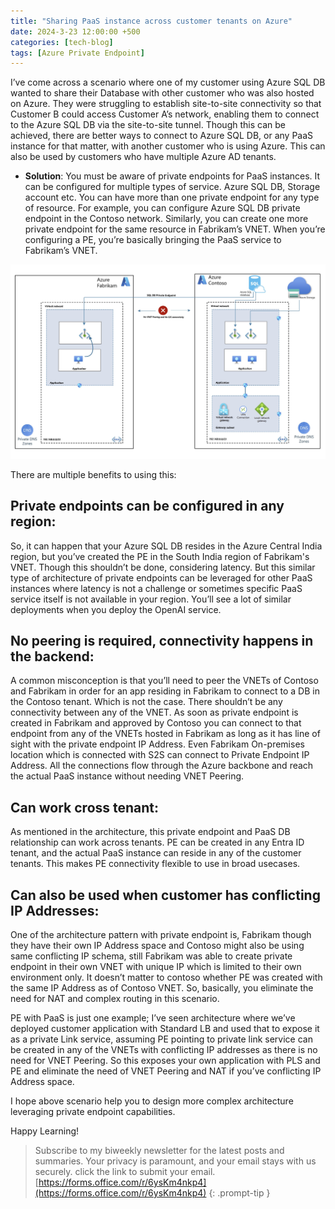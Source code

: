 ```yaml
---
title: "Sharing PaaS instance across customer tenants on Azure"
date: 2024-3-23 12:00:00 +500
categories: [tech-blog]
tags: [Azure Private Endpoint]
---
```

I’ve come across a scenario where one of my customer using Azure SQL DB wanted to share their Database with other customer who was also hosted on Azure. They were struggling to establish site-to-site connectivity so that Customer B could access Customer A’s network, enabling them to connect to the Azure SQL DB via the site-to-site tunnel. Though this can be achieved, there are better ways to connect to Azure SQL DB, or any PaaS instance for that matter, with another customer who is using Azure. This can also be used by customers who have multiple Azure AD tenants.

* **Solution**: You must be aware of private endpoints for PaaS instances. It can be configured for multiple types of service. Azure SQL DB, Storage account etc. 
You can have more than one private endpoint for any type of resource. For example, you can configure Azure SQL DB private endpoint in the Contoso network. Similarly, you can create one more private endpoint for the same resource in Fabrikam’s VNET.
When you’re configuring a PE, you’re basically bringing the PaaS service to Fabrikam’s VNET.

![a](https://raw.githubusercontent.com/qureshiaquib/qureshiaquib.github.io/main/assets/23032024/picture1.jpg)

 There are multiple benefits to using this:

## **Private endpoints can be configured in any region**:
So, it can happen that your Azure SQL DB resides in the Azure Central India region, but you’ve created the PE in the South India region of Fabrikam's VNET.
Though this shouldn’t be done, considering latency. But this similar type of architecture of private endpoints can be leveraged for other PaaS instances where latency is not a challenge or sometimes specific PaaS service itself is not available in your region. You’ll see a lot of similar deployments when you deploy the OpenAI service.

## **No peering is required, connectivity happens in the backend**:
A common misconception is that you’ll need to peer the VNETs of Contoso and Fabrikam in order for an app residing in Fabrikam to connect to a DB in the Contoso tenant. Which is not the case. There shouldn’t be any connectivity between any of the VNET. As soon as private endpoint is created in Fabrikam and approved by Contoso you can connect to that endpoint from any of the VNETs hosted in Fabrikam as long as it has line of sight with the private endpoint IP Address. Even Fabrikam On-premises location which is connected with S2S can connect to Private Endpoint IP Address. All the connections flow through the Azure backbone and reach the actual PaaS instance without needing VNET Peering.

## **Can work cross tenant**:
As mentioned in the architecture, this private endpoint and PaaS DB relationship can work across tenants. PE can be created in any Entra ID tenant, and the actual PaaS instance can reside in any of the customer tenants. This makes PE connectivity flexible to use in broad usecases.

## **Can also be used when customer has conflicting IP Addresses**:
One of the architecture pattern with private endpoint is, Fabrikam though they have their own IP Address space and Contoso might also be using same conflicting IP schema, still Fabrikam was able to create private endpoint in their own VNET with unique IP which is limited to their own environment only. It doesn’t matter to contoso whether PE was created with the same IP Address as of Contoso VNET. So, basically, you eliminate the need for NAT and complex routing in this scenario.

PE with PaaS is just one example; I’ve seen architecture where we’ve deployed customer application with Standard LB and used that to expose it as a private Link service, assuming PE pointing to private link service can be created in any of the VNETs with conflicting IP addresses as there is no need for VNET Peering.
So this exposes your own application with PLS and PE and eliminate the need of VNET Peering and NAT if you’ve conflicting IP Address space.

I hope above scenario help you to design more complex architecture leveraging private endpoint capabilities.

Happy Learning!


>Subscribe to my biweekly newsletter for the latest posts and summaries. Your privacy is paramount, and your email stays with us securely.
click the link to submit your email.
[https://forms.office.com/r/6ysKm4nkp4](https://forms.office.com/r/6ysKm4nkp4)
{: .prompt-tip }